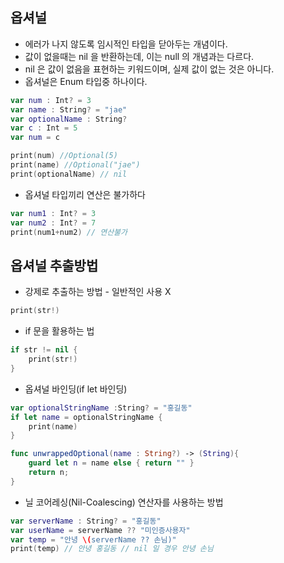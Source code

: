 ## 옵셔널
- 에러가 나지 않도록 임시적인 타입을 닫아두는 개념이다.
- 값이 없을때는 nil 을 반환하는데, 이는 null 의 개념과는 다르다.
- nil 은 값이 없음을 표현하는 키워드이며, 실제 값이 없는 것은 아니다.
- 옵셔널은 Enum 타입중 하나이다.
```swift
var num : Int? = 3
var name : String? = "jae"
var optionalName : String?
var c : Int = 5
var num = c

print(num) //Optional(5)
print(name) //Optional("jae")
print(optionalName) // nil
```

- 옵셔널 타입끼리 연산은 불가하다
 ```swift 
 var num1 : Int? = 3
 var num2 : Int? = 7
 print(num1+num2) // 연산불가

 ```
## 옵셔널 추출방법
- 강제로 추출하는 방법 - 일반적인 사용 X
```swift
print(str!)
```
- if 문을 활용하는 법
```swift
if str != nil {
    print(str!)
}
```
- 옵셔널 바인딩(if let 바인딩)
```swift
var optionalStringName :String? = "홍길동"
if let name = optionalStringName {
    print(name)
}

func unwrappedOptional(name : String?) -> (String){
    guard let n = name else { return "" }
    return n;
}

```
- 닐 코어레싱(Nil-Coalescing) 연산자를 사용하는 방법
```swift
var serverName : String? = "홍길동"
var userName = serverName ?? "미인증사용자"
var temp = "안녕 \(serverName ?? 손님)"
print(temp) // 안녕 홍길동 // nil 일 경우 안녕 손님 
```

